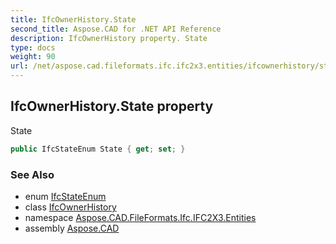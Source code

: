 ```yaml
---
title: IfcOwnerHistory.State
second_title: Aspose.CAD for .NET API Reference
description: IfcOwnerHistory property. State
type: docs
weight: 90
url: /net/aspose.cad.fileformats.ifc.ifc2x3.entities/ifcownerhistory/state/
---
```

## IfcOwnerHistory.State property

State

```csharp
public IfcStateEnum State { get; set; }
```

### See Also

* enum [IfcStateEnum](../../../aspose.cad.fileformats.ifc.ifc2x3.types/ifcstateenum/)
* class [IfcOwnerHistory](../)
* namespace [Aspose.CAD.FileFormats.Ifc.IFC2X3.Entities](../../ifcownerhistory/)
* assembly [Aspose.CAD](../../../)



